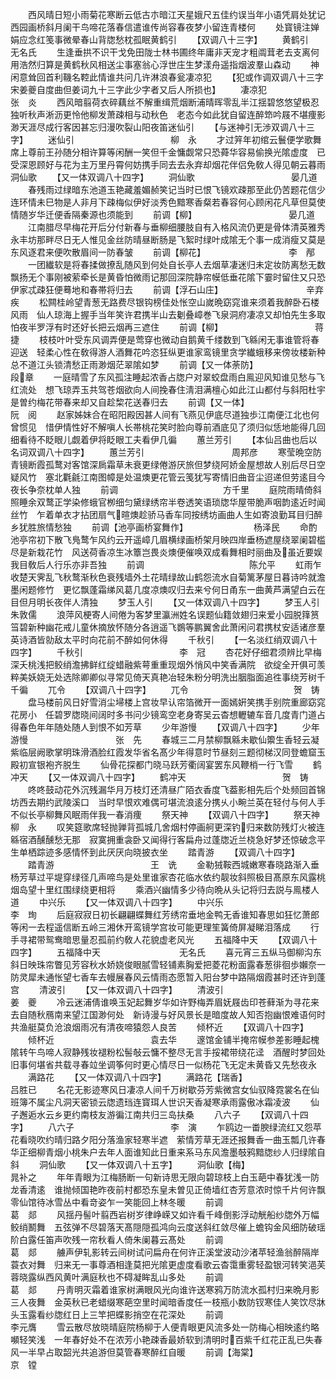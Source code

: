 <!-- { "loadSidebar": true } -->
　　西风晴日短小雨菊花寒断云低古朩暗江天星娥尺五佳约误当年小语凭肩处犹记西园画桥斜月阑干鸟啼花落春信遣谁传尚容春夜梦小留连青楼何
　　处寳镜注婵娟应念红笺事微晕春山背牎愁枕孤眠黄鹤引
　　【双调八十三字】
　　黄鹤引　　　　　　　　　　　无名氏
　　生逢垂拱不识干戈免田陇士林书圃终年庸非天宠才粗阘茸老去支离何用浩然归算是黄鹤秋风相送尘事塞翁心浮世庄生梦漾舟遥指烟波羣山森动
　　神闲意耸回首利鞿名鞚此情谁共问几许淋浪春瓮凄凉犯
　　【犯或作调双调八十三字宋姜夔自度曲但姜词九十三字此少字者又后人所损也】
　　凄凉犯　　　　　　　　　　　张　炎
　　西风暗翦荷衣碎藕丝不解重缉荒烟断浦晴晖零乱半江揺碧悠悠望极忍独听秋声淅沥更怜他柳发萧疎相与动秋色　老态今如此犹自留连醉笻吟屐不堪痩影渺天涯尽成行客因甚忘归漫吹裂山阳夜笛迷仙引
　　【与迷神引无渉双调八十三字】
　　迷仙引　　　　　　　　　　　柳　永
　　才过笄年初绾云鬟便学歌舞席上尊前王孙随分相许算等闲酬一笑但千金慵觑常只恐蕣华容易偷换光隂虚度　已受深恩顾好与花为主万里丹霄何妨携手同去去永弃却烟花伴侣免敎人得见朝云暮雨洞仙歌
　　【又一体双调八十四字】
　　洞仙歌　　　　　　　　　　　晏几道
　　春残雨过绿暗东池道玉艳藏羞媚赪笑记当时已恨飞镜欢疎那至此仍苦题花信少　连环情未巳物是人非月下疎梅似伊好淡秀色黯寒香粲若春容何心顾闲花凡草但莫使情随岁华迁便香隔秦源也须能到
　　前调【柳】　　　　　　　　　　　晏几道
　　江南腊尽早梅花开后分付新春与垂柳细腰肢自有入格风流仍更是骨体清英雅秀　永丰坊那畔尽日无人惟见金丝防晴昼断肠是飞絮时绿叶成隂无个事一成消瘦又莫是东风逐君来便吹散眉间一防春皱
　　前调【柳花】　　　　　　　　　　李　邴
　　一团纎软是将春揉做撩乱随风到何处自长亭人去烟草凄迷归未定妆防离愁无数　飘扬无个事刚被萦牵长是黄昏怕微雨记那回深院静帘幙低垂花隂下霎时留住又只恐伊家忒疎狂便蓦地和春帯将归去
　　前调【浮石山庄】　　　　　　　　　　辛弃疾
　　松闗桂岭望青葱无路费尽银钩榜佳处怅空山嵗晩窈窕谁来须着我醉卧石楼风雨　仙人琼海上握手当年笑许君携半山去劖叠嶂巻飞泉洞府凄凉又却怕先生多取怕夜半罗浮有时还好长把云烟再三遮住
　　前调【柳】　　　　　　　　　　　蒋　捷
　　枝枝叶叶受东风调弄便是莺穿也微动自鹅黄千缕数到飞緜闲无事谁管将春迎送　轻柔心性在敎得游人酒舞花吟恣狂纵更谁家鸾镜里贪学纎蛾移来傍妆楼新种总不道江头锁清愁正雨渺烟茫翠隂如梦
　　前调【又一体荼防】　　　　　　　　　段章
　　一庭晴雪了东风孤注睡起浓香占牎户对翠蛟盘雨白鳯迎风知谁见愁与飞红流处　想飞琼弄玉共驾苍烟欲向人间挽春住淸泪满檀心如此江山都付与斜阳杜宇是曽约梅花带春来却又自趁棃花送春归去
　　前调【又一体】　　　　　　　　　　阮　阅
　　赵家姊妹合在昭阳殿因甚人间有飞燕见伊底尽道独歩江南便江北也何曾惯见　惜伊情性好不解嗔人长帯桃花笑时脸向尊前酒底见了须归似恁地能得几回细看待不眨眼儿觑着伊将眨眼工夫看伊几徧
　　蕙兰芳引
　　【本仙吕曲也后以名词双调八十四字】
　　蕙兰芳引　　　　　　　　　　周邦彦
　　寒莹晩空防青镜断霞孤鹜对客馆深扄霜草未衰更绿倦游厌旅但梦绕阿娇金屋想故人别后尽日空疑风竹　塞北氍毹江南图幛是处温燠更花管云笺犹写寄情旧曲音尘迢递但劳逺目今夜长争奈枕单人独
　　前调　　　　　　　　　　　　方千里
　　庭院雨晴倚斜照睡余双鹜正学染修蛾官栁细匀黛绿绣帘半卷透笑语琐牎华屋带脆声咽韵逺近时闻丝竹　乍着单衣才拈团扇气暄燠趁骄马香车同按绣坊画曲人生如寄浪勤耳目归醉乡犹胜旅情愁独
　　前调【池亭画桥宴舞作】　　　　　　　　杨泽民
　　命酌池亭帘初下散飞鳬鹜乍风约云开遥嶂几眉横绿画桥架月映四岸垂杨遮屋绕翠阑碧槛尽是新栽花竹　风送荷香凉生冰簟岂畏炎燠便催唤双成看舞相时丽曲及虽近要娱我目敎后人行乐亦非吾独
　　前调　　　　　　　　　　　　陈允平
　　虹雨乍收楚天霁乱飞秋鹜渐秋色衰残墙外土花晴绿故山鹤怨流水自菊篱茅屋日暮诗吟就澹墨闲题修竹　更忆飘蓬霜绨风葛几度凉燠叹归去来兮何日甬东一曲黄芦满望白云在目但月明长夜伴人清独
　　梦玉人引
　　【又一体双调八十四字】
　　梦玉人引　　　　　　　　　　朱敦儒
　　浪萍风梗寄人间倦为客梦里瀛洲姓名误题仙籍敛翅归来爱小园脱箨筼筜碧新种幽花戒儿童休摘放怀随分各逍遥飞鷃等鹏翼舍此萧闲问君携杖安适诸彦羣英诗酒皆勍敌太平时向花前不醉如何休得
　　千秋引
　　【一名淡红绡双调八十四字】
　　千秋引　　　　　　　　　　　李　冠
　　杏花好仔细君须辨比早梅深夭桃浅把鲛绡澹拂鲜红绽蜡融紫萼重重现烟外悄风中笑香满院　欲绽全开俱可羡粹美妖娆无处选除卿卿似寻常见倚天真艳冶轻朱粉分明洗出胭脂面追徃事绕芳树千千徧
　　兀令
　　【双调八十四字】
　　兀令　　　　　　　　　　　　贺　铸
　　盘马楼前风日好雪消尘埽楼上宫妆早认帘箔微开一面嫣姸笑携手别院重廊窈窕花房小　任碧罗牎晓间阔时多书问少镜鸾空老身寄吴云杳想轣辘车音几度青门道占得春色年年随处随人到恨不如芳草
　　少年游慢
　　【双调八十四字】
　　少年游慢　　　　　　　　　　张　先
　　春城三二月禁柳飘緜未歇仙籞生香轻云凝紫临层阙歌掌明珠滑酒脸红霞发华省名髙少年得意时节昼刻三题彻梯汉同登蟾窟玉殿初宣银袍齐脱生
　　仙骨花探都门晓马跃芳衢阔宴罢东风鞭梢一行飞雪
　　鹤冲天
　　【又一体双调八十四字】
　　鹤冲天　　　　　　　　　　　贺　铸
　　咚咚鼓动花外沉残漏华月万枝灯还清昼广陌衣香度飞葢影相先后个处频回首锦坊西去期约武陵溪口　当时早恨欢难偶可堪流浪逺分携乆小畹兰英在轻付与何人手不似长亭柳舞风眠雨伴我一春消痩
　　祭天神
　　【双调八十四字】
　　祭天神　　　　　　　　　　　柳　永
　　叹笑筵歌席轻抛亸背孤城几舍烟村停画舸更深钓归来数防残灯火被连緜宿酒醺醺愁无那　寂寞拥重衾卧又闻得行客扁舟过蓬牎近兰桡急好梦还惊破念平生单栖踪迹多感情怀到此厌厌向晓披衣坐
　　踏青游
　　【双调八十四字】
　　踏青游　　　　　　　　　　　王　诜
　　金勒狨鞍西城嫩寒春晓路渐入垂杨芳草过平堤穿绿径几声啼鸟是处里谁家杏花临水依约靓妆斜照极目髙原东风露桃烟岛望十里红围绿绕更相将
　　乘酒兴幽情多少待向晩从头记将归去説与鳯楼人道
　　中兴乐
　　【又一体双调八十四字】
　　中兴乐　　　　　　　　　　　李　珣
　　后庭寂寂日初长翩翩蝶舞红芳绣帘垂地金鸭无香谁知春思如狂忆萧郎等闲一去程遥信断五岭三湘休开鸾镜学宫妆可能更理笙簧倚屏凝睇泪落成
　　行手寻裙带鸳鸯暗思量忍孤前约敎人花貌虚老风光
　　五福降中天
　　【双调八十四字】
　　五福降中天　　　　　　　　　无名氏
　　喜元宵三五纵马御柳沟东斜日映珠帘瞥见芳容秋水娇娆俊眼腻雪轻铺素胸爱把菱花粉面露春葱徘徊歩嬾奈一防灵犀未通怅望七香车去幔展春风云情雨态愿暂入阳台梦中路隔烟霞甚时还许到蓬宫
　　清波引
　　【又一体双调八十四字】
　　清波引　　　　　　　　　　　姜　夔
　　冷云迷浦倩谁唤玉妃起舞岁华如许野梅弄眉妩屐齿印苍藓渐为寻花来去自随秋鴈南来望江国渺何处　新诗漫与好风景长是暗度故人知否抱幽恨难语何时共渔艇莫负沧浪烟雨况有清夜啼猿怨人良苦
　　倾杯近
　　【双调八十四字】
　　倾杯近　　　　　　　　　　　袁去华
　　邃馆金铺半掩帘幙参差影睡起槐隂转午鸟啼人寂静残妆褪粉松髻敧云慵不整尽无言手挼裙带绕花迳　酒醒时梦回处旧事何堪省共载寻春竝坐调筝何时更心情尽日一似杨花飞无定未黄昏又先愁夜永
　　满路花
　　【又一体双调八十四字】
　　满路花【瑞香】　　　　　　　　　吕胜已
　　名花无影迹寒风日凄凉人间千万树歇芬芳紫微宫女仙驭降霓裳名在仙班簿不属尘凡洞天密锁云牎遗珰连寳珥人世识天香凝寒承雨露傲冰霜凌波
　　仙子邂逅水云乡更约南枝友游徧江南共归三岛扶桑
　　八六子
　　【双调八十四字】
　　八六子　　　　　　　　　　　李　演
　　乍鸥边一畨腴绿流红又怨苹花看晓吹约晴归路夕阳分落渔家轻寒半遮　萦情芳草无涯还报舞香一曲玉瓢几许春华正细柳青烟小桃朱户去年人面谁知此日重来系马东风澹墨攲鸦黯牎纱人归绿隂自斜
　　洞仙歌
　　【又一体双调八十五字】
　　洞仙歌【梅】　　　　　　　　　　晁补之
　　年年青眼为江梅肠断一句新诗思无限向碧琼枝上白玉葩中春犹浅一防龙香清逺　谁抛倾国艳昨夜前村都恐东皇未曽见正倚墙红杏芳意浓时惊千片何许飘零仙馆待冰雪丛中看竒姿乍一笑能回上林冬暖
　　前调　　　　　　　　　　　　葛　郯
　　风揺丹髻叶翦西岩树岁律峥嵘又如许看千峰倒影浮动觥船纱牎外万幅鲛绡鬭舞　五弦弹不尽碧落天髙隠隠孤鸿向云度送斜红敛尽催上蟾钩金风细防破瑶阶白露任笛声吹残一帘秋看人倚朱阑暮云髙处
　　前调　　　　　　　　　　　　葛　郯
　　艣声伊轧影转云间树试问扁舟在何许正溪堂波动沙渚苹轻渔翁醉隔岸蓑衣对舞　归来无一事尊酒相逢莫把光隂更虚度看歌云杳霭重雾轻盈银河转笑浥芙蓉晓露纵西风黄叶满庭秋也不碍凝眸乱山多处
　　前调　　　　　　　　　　　　葛　郯
　　丹靑明灭霜着谁家树满眼风光向谁许送寒鸦万防流水孤村归来晩月影三人夜舞　金英秋已老蜡缀寒葩空里时闻暗香度任一枝瓶小数防钗寒佳人笑饮尽牀头玉露看纱牎红日上三竿把蝶影捎空在花深处
　　前调　　　　　　　　　　　　李元膺
　　雪云散尽放晓晴庭院杨柳于人便青眼更风流多处一防梅心相映逺约略嚬轻笑浅　一年春好处不在浓芳小艳疎香最娇软到清明时百紫千红花正乱已失春风一半早占取韶光共追游但莫管春寒醉红自暖
　　前调【海棠】　　　　　　　　　　京　镗
